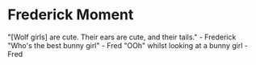 # Frederick Moment
"[Wolf girls] are cute. Their ears are cute, and their tails." - Frederick
"Who's the best bunny girl" - Fred
"OOh" whilst looking at a bunny girl - Fred
